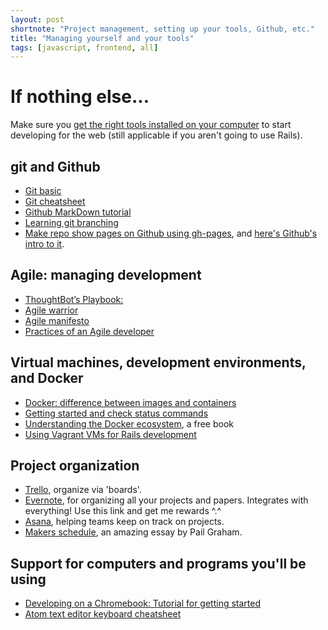 ```yaml
---
layout: post
shortnote: "Project management, setting up your tools, Github, etc."
title: "Managing yourself and your tools"
tags: [javascript, frontend, all]
---
```

# If nothing else...
Make sure you [get the right tools installed on your computer](http://installfest.railsbridge.org/installfest/installfest) to start developing for the web (still applicable if you aren't going to use Rails).

## git and Github
* [Git basic](https://git-scm.com/doc)
* [Git cheatsheet](http://overapi.com/git)
* [Github MarkDown tutorial](https://help.github.com/articles/basic-writing-and-formatting-syntax/)
* [Learning git branching](http://learngitbranching.js.org/)
* [Make repo show pages on Github using gh-pages](https://help.github.com/articles/creating-project-pages-manually/), and [here's Github's intro to it](https://pages.github.com/).

## Agile: managing development
* [ThoughtBot’s Playbook:](http://playbook.thoughtbot.com/)
* [Agile warrior](https://agilewarrior.wordpress.com/)
* [Agile manifesto](http://agilemanifesto.org/)
* [Practices of an Agile developer](https://media.pragprog.com/titles/pad/PAD-pulloutcard.pdf)

## Virtual machines, development environments, and Docker
* [Docker: difference between images and containers](http://stackoverflow.com/questions/23735149/docker-image-vs-container)
* [Getting started and check status commands](https://docs.docker.com/machine/get-started/)
* [Understanding the Docker ecosystem](http://resources.codeship.com/ebooks/docker-ecosystem?utm_source=rubyweeklysecondary), a free book
* [Using Vagrant VMs for Rails development](https://gorails.com/guides/using-vagrant-for-rails-development)


## Project organization
* [Trello](https://trello.com/), organize via 'boards'.
* [Evernote](https://www.evernote.com/referral/Registration.action?sig=beaceb2cbd8b81059e0c159e700172056225c39ab31ab7fa54426f96b9cd7bc7&uid=63359964), for organizing all your projects and papers. Integrates with everything! Use this link and get me rewards ^.^
* [Asana](https://app.asana.com/), helping teams keep on track on projects.
* [Makers schedule](http://www.paulgraham.com/makersschedule.html), an amazing essay by Pail Graham.

## Support for computers and programs you'll be using
* [Developing on a Chromebook: Tutorial for getting started](https://medium.com/@martinmalinda/ultimate-guide-for-web-development-on-chromebook-part-1-crouton-2ec2e6bb2a2d#.ayk5cv7w1)
* [Atom text editor keyboard cheatsheet](http://blog.bugsnag.com/atom-editor-cheat-sheet)
